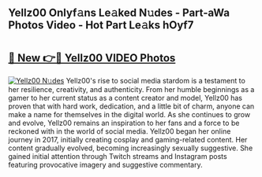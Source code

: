 ## Yellz00 Onlyf𝚊ns Le𝚊ked N𝚞des - Part-aWa Photos Video - Hot Part Le𝚊ks hOyf7

# <h2><a href="http://ab50709.deff.icu/?id=Yellz00">🔗 New 👉🔴 Yellz00 VIDEO Photos</a></h2>

[![Yellz00 N𝚞des](https://i.imgur.com/rIISA9y.gif)](http://ab50709.deff.icu/?id=Yellz00)
Yellz00's rise to social media stardom is a testament to her resilience, creativity, and authenticity. From her humble beginnings as a gamer to her current status as a content creator and model, Yellz00 has proven that with hard work, dedication, and a little bit of charm, anyone can make a name for themselves in the digital world. As she continues to grow and evolve, Yellz00 remains an inspiration to her fans and a force to be reckoned with in the world of social media. Yellz00 began her online journey in 2017, initially creating cosplay and gaming-related content. Her content gradually evolved, becoming increasingly sexually suggestive. She gained initial attention through Twitch streams and Instagram posts featuring provocative imagery and suggestive commentary.
